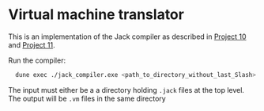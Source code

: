 # Virtual machine translator

This is an implementation of the Jack compiler as described in [Project
10](https://www.nand2tetris.org/project10) and [Project
11](https://www.nand2tetris.org/project11).

Run the compiler:
```sh
  dune exec ./jack_compiler.exe <path_to_directory_without_last_Slash>
```

The input must either be a  a directory holding `.jack` files at
the top level. The output will be `.vm` files in the same directory
